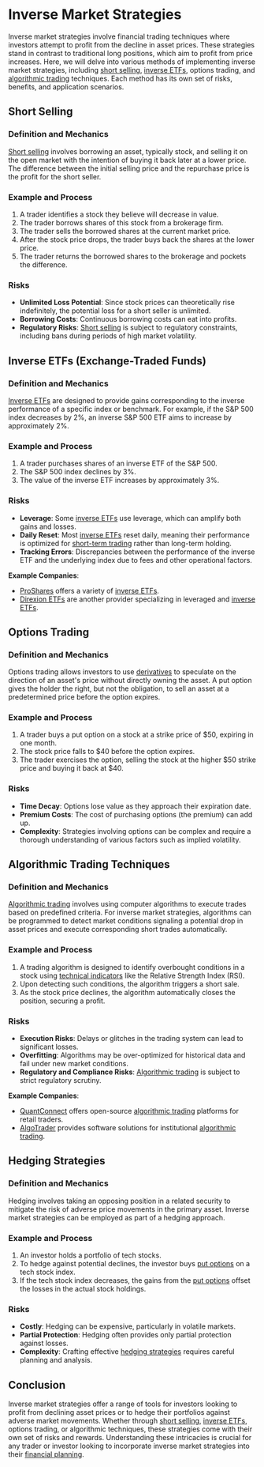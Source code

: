 # Inverse Market Strategies

Inverse market strategies involve financial trading techniques where investors attempt to profit from the decline in asset prices. These strategies stand in contrast to traditional long positions, which aim to profit from price increases. Here, we will delve into various methods of implementing inverse market strategies, including [short selling](../s/short_selling.md), [inverse ETFs](../i/inverse_etfs.md), options trading, and [algorithmic trading](../a/algorithmic_trading.md) techniques. Each method has its own set of risks, benefits, and application scenarios.

## Short Selling

### Definition and Mechanics

[Short selling](../s/short_selling.md) involves borrowing an asset, typically stock, and selling it on the open market with the intention of buying it back later at a lower price. The difference between the initial selling price and the repurchase price is the profit for the short seller.

### Example and Process

1. A trader identifies a stock they believe will decrease in value.
2. The trader borrows shares of this stock from a brokerage firm.
3. The trader sells the borrowed shares at the current market price.
4. After the stock price drops, the trader buys back the shares at the lower price.
5. The trader returns the borrowed shares to the brokerage and pockets the difference.

### Risks

- **Unlimited Loss Potential**: Since stock prices can theoretically rise indefinitely, the potential loss for a short seller is unlimited.
- **Borrowing Costs**: Continuous borrowing costs can eat into profits.
- **Regulatory Risks**: [Short selling](../s/short_selling.md) is subject to regulatory constraints, including bans during periods of high market volatility.

## Inverse ETFs (Exchange-Traded Funds)

### Definition and Mechanics

[Inverse ETFs](../i/inverse_etfs.md) are designed to provide gains corresponding to the inverse performance of a specific index or benchmark. For example, if the S&P 500 index decreases by 2%, an inverse S&P 500 ETF aims to increase by approximately 2%.

### Example and Process

1. A trader purchases shares of an inverse ETF of the S&P 500.
2. The S&P 500 index declines by 3%.
3. The value of the inverse ETF increases by approximately 3%.

### Risks

- **Leverage**: Some [inverse ETFs](../i/inverse_etfs.md) use leverage, which can amplify both gains and losses.
- **Daily Reset**: Most [inverse ETFs](../i/inverse_etfs.md) reset daily, meaning their performance is optimized for [short-term trading](../s/short-term_trading.md) rather than long-term holding.
- **Tracking Errors**: Discrepancies between the performance of the inverse ETF and the underlying index due to fees and other operational factors.

**Example Companies**:
- [ProShares](https://www.proshares.com/) offers a variety of [inverse ETFs](../i/inverse_etfs.md).
- [Direxion ETFs](https://www.direxion.com/) are another provider specializing in leveraged and [inverse ETFs](../i/inverse_etfs.md).

## Options Trading

### Definition and Mechanics

Options trading allows investors to use [derivatives](../d/derivatives.md) to speculate on the direction of an asset's price without directly owning the asset. A put option gives the holder the right, but not the obligation, to sell an asset at a predetermined price before the option expires.

### Example and Process

1. A trader buys a put option on a stock at a strike price of $50, expiring in one month.
2. The stock price falls to $40 before the option expires.
3. The trader exercises the option, selling the stock at the higher $50 strike price and buying it back at $40.

### Risks

- **Time Decay**: Options lose value as they approach their expiration date.
- **Premium Costs**: The cost of purchasing options (the premium) can add up.
- **Complexity**: Strategies involving options can be complex and require a thorough understanding of various factors such as implied volatility.

## Algorithmic Trading Techniques

### Definition and Mechanics

[Algorithmic trading](../a/algorithmic_trading.md) involves using computer algorithms to execute trades based on predefined criteria. For inverse market strategies, algorithms can be programmed to detect market conditions signaling a potential drop in asset prices and execute corresponding short trades automatically.

### Example and Process

1. A trading algorithm is designed to identify overbought conditions in a stock using [technical indicators](../t/technical_indicators.md) like the Relative Strength Index (RSI).
2. Upon detecting such conditions, the algorithm triggers a short sale.
3. As the stock price declines, the algorithm automatically closes the position, securing a profit.

### Risks

- **Execution Risks**: Delays or glitches in the trading system can lead to significant losses.
- **Overfitting**: Algorithms may be over-optimized for historical data and fail under new market conditions.
- **Regulatory and Compliance Risks**: [Algorithmic trading](../a/algorithmic_trading.md) is subject to strict regulatory scrutiny.

**Example Companies**:
- [QuantConnect](https://www.quantconnect.com/) offers open-source [algorithmic trading](../a/algorithmic_trading.md) platforms for retail traders.
- [AlgoTrader](https://www.algotrader.com/) provides software solutions for institutional [algorithmic trading](../a/algorithmic_trading.md).

## Hedging Strategies

### Definition and Mechanics

Hedging involves taking an opposing position in a related security to mitigate the risk of adverse price movements in the primary asset. Inverse market strategies can be employed as part of a hedging approach.

### Example and Process

1. An investor holds a portfolio of tech stocks.
2. To hedge against potential declines, the investor buys [put options](../p/put_options.md) on a tech stock index.
3. If the tech stock index decreases, the gains from the [put options](../p/put_options.md) offset the losses in the actual stock holdings.

### Risks

- **Costly**: Hedging can be expensive, particularly in volatile markets.
- **Partial Protection**: Hedging often provides only partial protection against losses.
- **Complexity**: Crafting effective [hedging strategies](../h/hedging_strategies.md) requires careful planning and analysis.

## Conclusion

Inverse market strategies offer a range of tools for investors looking to profit from declining asset prices or to hedge their portfolios against adverse market movements. Whether through [short selling](../s/short_selling.md), [inverse ETFs](../i/inverse_etfs.md), options trading, or algorithmic techniques, these strategies come with their own set of risks and rewards. Understanding these intricacies is crucial for any trader or investor looking to incorporate inverse market strategies into their [financial planning](../f/financial_planning.md).
